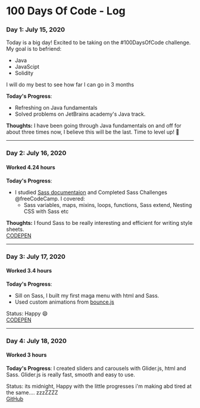 # 100 Days Of Code - Log

### Day 1: July 15, 2020

Today is a big day! Excited to be taking on the #100DaysOfCode challenge.
My goal is to befriend:
* Java 
* JavaScipt
* Solidity

I will do my best to see how far I can go in 3 months

**Today's Progress**: 
* Refreshing on Java fundamentals
* Solved problems on JetBrains academy's Java track.  

**Thoughts:** I have been going through Java fundamentals on and off for about three times now, I believe this will be the last. Time to level up! :muscle:

---
### Day 2: July 16, 2020
#### Worked 4.24 hours
**Today's Progress**: 
* I studied [Sass documentaion](https://sass-lang.com/documentation/syntax) and Completed Sass Challenges @freeCodeCamp. I covered: 
  * Sass variables, maps, mixins, loops, functions, Sass extend, Nesting CSS with Sass etc

**Thoughts:** I found Sass to be really interesting and efficient for writing style sheets.   
[CODEPEN](https://codepen.io/abdulqadirfy/details/bGEmGda)

---
### Day 3: July 17, 2020
#### Worked 3.4 hours
**Today's Progress**: 
 * Sill on Sass, I built my first maga menu with html and Sass.   
 * Used custom animations from [bounce.js](http://bouncejs.com/)  
  
Status: Happy :smile:  
[CODEPEN](https://codepen.io/abdulqadirfy/pen/wvMQGrM)  
 
 ---
 ### Day 4: July 18, 2020
#### Worked 3 hours
**Today's Progress**: 
I created sliders and carousels with Glider.js, html and Sass. Glider.js is really fast, smooth and easy to use.  
  
  Status: its midnight, Happy with the little progresses i'm making abd tired at the same.... zzzZZZZ  
 [GitHub](https://github.com/AbdulqadirFY/sliders-and-carousels.git)
